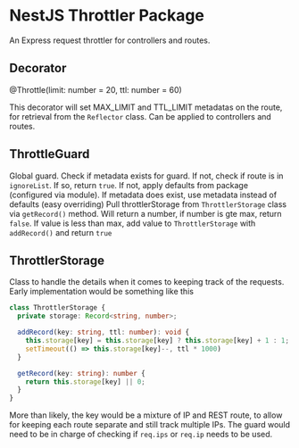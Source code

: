 # NestJS Throttler Package

An Express request throttler for controllers and routes.

## Decorator

@Throttle(limit: number = 20, ttl: number = 60)

This decorator will set MAX_LIMIT and TTL_LIMIT metadatas on the route, for
retrieval from the `Reflector` class. Can be applied to controllers and routes.

## ThrottleGuard

Global guard. Check if metadata exists for guard. If not, check if route is in
`ignoreList`. If so, return `true`. If not, apply defaults from package
(configured via module). If metadata does exist, use metadata instead of
defaults (easy overriding) Pull throttlerStorage from `ThrottlerStorage` class
via `getRecord()` method. Will return a number, if number is gte max, return
`false`. If value is less than max, add value to `ThrottlerStorage` with
`addRecord()` and return `true`

## ThrottlerStorage

Class to handle the details when it comes to keeping track of the requests.
Early implementation would be something like this
```ts
class ThrottlerStorage {
  private storage: Record<string, number>;

  addRecord(key: string, ttl: number): void {
    this.storage[key] = this.storage[key] ? this.storage[key] + 1 : 1;
    setTimeout(() => this.storage[key]--, ttl * 1000)
  }

  getRecord(key: string): number {
    return this.storage[key] || 0;
  }
}
```

More than likely, the key would be a mixture of IP and REST route, to allow for
keeping each route separate and still track multiple IPs. The guard would need
to be in charge of checking if `req.ips` or `req.ip` needs to be used.
